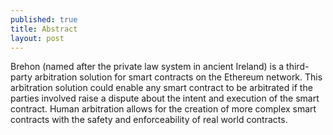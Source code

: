 ```yaml
---
published: true
title: Abstract
layout: post
---
```

Brehon (named after the private law system in ancient Ireland) is a third-party arbitration solution for smart contracts on the Ethereum network. This arbitration solution could enable any smart contract to be arbitrated if the parties involved raise a dispute about the intent and execution of the smart contract. 
Human arbitration allows for the creation of more complex smart contracts with the safety and enforceability of real world contracts.